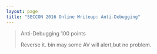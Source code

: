 ```yaml
---
layout: page
title: "SECCON 2016 Online Writeup: Anti-Debugging"
---
```


> Anti-Debugging
> 100 points
> 
> Reverse it.
> bin
> may some AV will alert,but no problem.

